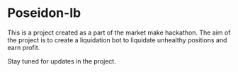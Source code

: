 # Poseidon-lb

This is a project created as a part of the market make hackathon.
The aim of the project is to create a liquidation bot to liquidate unhealthy positions and earn profit.

Stay tuned for updates in the project.
